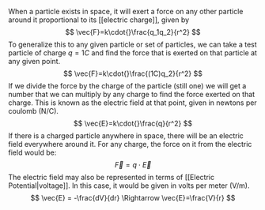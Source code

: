 When a particle exists in space, it will exert a force on any other particle around it proportional to its [[electric charge]], given by 
$$
\vec{F}=k\cdot{}\frac{q_1q_2}{r^2}
$$
To generalize this to any given particle or set of particles, we can take a test particle of charge $q=1C$ and find the force that is exerted on that particle at any given point. 
$$
\vec{F}=k\cdot{}\frac{(1C)q_2}{r^2}
$$
If we divide the force by the charge of the particle (still one) we will get a number that we can multiply by any charge to find the force exerted on that charge. This is known as the electric field at that point, given in newtons per coulomb (N/C). 
$$
\vec{E}=k\cdot{}\frac{q}{r^2}
$$
If there is a charged particle anywhere in space, there will be an electric field everywhere around it. For any charge, the force on it from the electric field would be:
$$
\vec{F}=q\cdot{}\vec{E}
$$
The electric field may also be represented in terms of [[Electric Potential|voltage]]. In this case, it would be given in volts per meter (V/m).
$$
\vec{E} = -\frac{dV}{dr} \Rightarrow \vec{E}=\frac{V}{r}
$$
